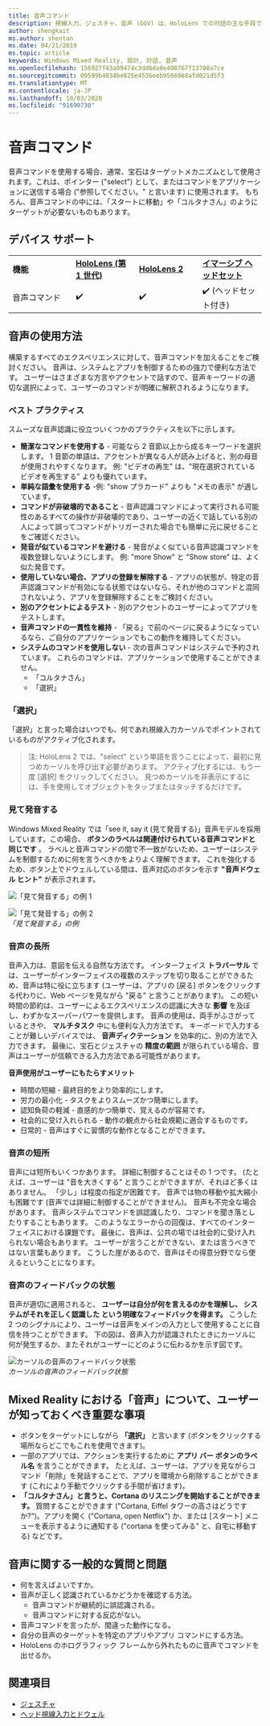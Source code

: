 ```yaml
---
title: 音声コマンド
description: 視線入力、ジェスチャ、音声 (GGV) は、HoloLens での対話の主な手段です。 この記事では、音声設計に関する思慮に富んだガイダンスを提供します。
author: shengkait
ms.author: shentan
ms.date: 04/21/2019
ms.topic: article
keywords: Windows Mixed Reality, 設計, 対話, 音声
ms.openlocfilehash: 156927f43a09474c3dd6da8e400767f13700a7ce
ms.sourcegitcommit: 09599b4034be825e4536eeb9566968afd021d5f3
ms.translationtype: MT
ms.contentlocale: ja-JP
ms.lasthandoff: 10/03/2020
ms.locfileid: "91690730"
---
```

# <a name="voice-commanding"></a>音声コマンド

音声コマンドを使用する場合、通常、宝石はターゲットメカニズムとして使用されます。これは、ポインター ("select") として、またはコマンドをアプリケーションに送信する場合 ("参照してください。" と言います) に使用されます。 もちろん、音声コマンドの中には、「スタートに移動」や「コルタナさん」のようにターゲットが必要ないものもあります。


## <a name="device-support"></a>デバイス サポート

<table>
    <colgroup>
    <col width="25%" />
    <col width="25%" />
    <col width="25%" />
    <col width="25%" />
    </colgroup>
    <tr>
        <td><strong>機能</strong></td>
        <td><a href="../hololens-hardware-details.md"><strong>HoloLens (第 1 世代)</strong></a></td>
        <td><a href="https://docs.microsoft.com/hololens/hololens2-hardware"><strong>HoloLens 2</strong></td>
        <td><a href="../discover/immersive-headset-hardware-details.md"><strong>イマーシブ ヘッドセット</strong></a></td>
    </tr>
     <tr>
        <td>音声コマンド</td>
        <td>✔️</td>
        <td>✔️</td>
        <td>✔️ (ヘッドセット付き)</td>
    </tr>
</table>



## <a name="how-to-use-voice"></a>音声の使用方法

構築するすべてのエクスペリエンスに対して、音声コマンドを加えることをご検討ください。 音声は、システムとアプリを制御するための強力で便利な方法です。 ユーザーはさまざまな方言やアクセントで話すので、音声キーワードの適切な選択によって、ユーザーのコマンドが明確に解釈されるようになります。

### <a name="best-practices"></a>ベスト プラクティス

スムーズな音声認識に役立ついくつかのプラクティスを以下に示します。
* **簡潔なコマンドを使用する** - 可能なら 2 音節以上から成るキーワードを選択します。 1 音節の単語は、アクセントが異なる人が読み上げると、別の母音が使用されやすくなります。 例: "ビデオの再生" は、"現在選択されているビデオを再生する" よりも優れています。
* **単純な語彙を使用する** -例: "show プラカード" よりも "メモの表示" が適しています。
* **コマンドが非破壊的であること** - 音声認識コマンドによって実行される可能性のあるすべての操作が非破壊的であり、ユーザーの近くで話している別の人によって誤ってコマンドがトリガーされた場合でも簡単に元に戻せることをご確認ください。
* **発音が似ているコマンドを避ける** - 発音がよく似ている音声認識コマンドを複数登録しないようにします。 例: "more Show" と "Show store" は、よく似た発音です。
* **使用していない場合、アプリの登録を解除する** - アプリの状態が、特定の音声認識コマンドが有効になる状態ではないなら、それが他のコマンドと混同されないよう、アプリを登録解除することをご検討ください。
* **別のアクセントによるテスト** - 別のアクセントのユーザーによってアプリをテストします。
* **音声コマンドの一貫性を維持** - 「戻る」で前のページに戻るようになっているなら、ご自分のアプリケーションでもこの動作を維持してください。
* **システムのコマンドを使用しない** - 次の音声コマンドはシステムで予約されています。 これらのコマンドは、アプリケーションで使用することができません。
   * 「コルタナさん」
   * 「選択」

### <a name="select"></a>「選択」

「選択」と言った場合はいつでも、何であれ視線入力カーソルでポイントされているものがアクティブ化されます。 

>注: HoloLens 2 では、"select" という単語を言うことによって、最初に見つめカーソルを呼び出す必要があります。 アクティブ化するには、もう一度 [選択] をクリックしてください。 見つめカーソルを非表示にするには、手を使用してオブジェクトをタップまたはタッチするだけです。 

### <a name="see-it-say-it"></a>見て発音する

Windows Mixed Reality では「see it, say it (見て発音する)」音声モデルを採用しています。この場合、 **ボタンのラベルは関連付けられている音声コマンドと同じです** 。 ラベルと音声コマンドの間で不一致がないため、ユーザーはシステムを制御するために何を言うべきかをよりよく理解できます。 これを強化するため、ボタン上でドウェルしている間は、音声対応のボタンを示す **"音声ドウェル ヒント"** が表示されます。


![「見て発音する」の例 1](../design/images/voice-seeitsayit1-640px.jpg)

![「見て発音する」の例 2](../design/images/voice-seeitsayit2-640px.jpg)<br>
*「見て発音する」の例*

### <a name="voices-strengths"></a>音声の長所

音声入力は、意図を伝える自然な方法です。 インターフェイス **トラバーサル** では、ユーザーがインターフェイスの複数のステップを切り取ることができるため、音声は特に役に立ちます (ユーザーは、アプリの [戻る] ボタンをクリックする代わりに、Web ページを見ながら "戻る" と言うことがあります)。 この短い時間の節約は、ユーザーによるエクスペリエンスの認識に大きな **影響** を及ぼし、わずかなスーパーパワーを提供します。 音声の使用は、両手がふさがっているときや、 **マルチタスク** 中にも便利な入力方法です。 キーボードで入力することが難しいデバイスでは、 **音声ディクテーション** を効率的に、別の方法で入力できます。 最後に、宝石とジェスチャの **精度の範囲** が限られている場合、音声はユーザーが信頼できる入力方法である可能性があります。

**音声使用がユーザーにもたらすメリット**
* 時間の短縮 - 最終目的をより効率的にします。
* 労力の最小化 - タスクをよりスムーズかつ簡単にします。
* 認知負荷の軽減 - 直感的かつ簡単で、覚えるのが容易です。
* 社会的に受け入れられる - 動作の観点から社会規範に適合するものです。
* 日常的 - 音声はすぐに習慣的な動作となることができます。

### <a name="voices-weaknesses"></a>音声の短所

音声には短所もいくつかあります。 詳細に制御することはその 1 つです。 (たとえば、ユーザーは "音を大きくする" と言うことができますが、それほど多くはありません。 「少し」は程度の指定が困難です。 音声では物の移動や拡大縮小も困難です (音声では詳細に制御することができません)。 音声も不完全な場合があります。 音声システムでコマンドを誤認識したり、コマンドを聞き落としたりすることもあります。 このようなエラーからの回復は、すべてのインターフェイスにおける課題です。 最後に、音声は、公共の場では社会的に受け入れられない場合もあります。 ユーザーが言うことができない、または言うべきではない言葉もあります。 こうした崖があるので、音声はその得意分野でなら使えるということになります。

### <a name="voice-feedback-states"></a>音声のフィードバックの状態

音声が適切に適用されると、 **ユーザーは自分が何を言えるのかを理解し、 **システムがそれを正しく認識した** という明確なフィードバックを得ます。** こうした 2 つのシグナルにより、ユーザーは音声をメインの入力として使用することに自信を持つことができます。 下の図は、音声入力が認識されたときにカーソルに何が発生するか、またそれがユーザーにどのように伝わるかを示す図です。

![カーソルの音声のフィードバック状態](../design/images/voicefeedbackstates.png)<br>
*カーソルの音声のフィードバック状態*

## <a name="top-things-users-should-know-about-speech-in-mixed-reality"></a>Mixed Reality における「音声」について、ユーザーが知っておくべき重要な事項
* ボタンをターゲットにしながら **「選択」** と言います (ボタンをクリックする場所ならどこでもこれを使用できます)。
* 一部のアプリでは、アクションを実行するために **アプリ バー ボタンのラベル名** を言うことができます。 たとえば、ユーザーは、アプリを見ながらコマンド「削除」を発話することで、アプリを環境から削除することができます (これにより手動でクリックする手間が省けます)。
* **「コルタナさん」と言うと、Cortana のリスニングを開始することができます。** 質問することができます ("Cortana, Eiffel タワーの高さはどうですか?")。アプリを開く ("Cortana, open Netflix") か、または [スタート] メニューを表示するように通知する ("cortana を使ってみる" と、自宅に移動する) などです。

## <a name="common-questions-and-concerns-users-have-about-voice"></a>音声に関する一般的な質問と問題
* 何を言えばよいですか。
* 音声が正しく認識されているかどうかを確認する方法。
   * 音声コマンドが継続的に誤認識される。
   * 音声コマンドに対する反応がない。
* 音声コマンドを言ったが、間違った動作になる。
* 自分の音声のターゲットを特定のアプリやアプリ コマンドにする方法。
* HoloLens のホログラフィック フレームから外れたものに音声でコマンドを出せるか。

## <a name="see-also"></a>関連項目
* [ジェスチャ](../design/gaze-and-commit.md#composite-gestures)
* [ヘッド視線入力とドウェル](../design/gaze-and-dwell.md)
